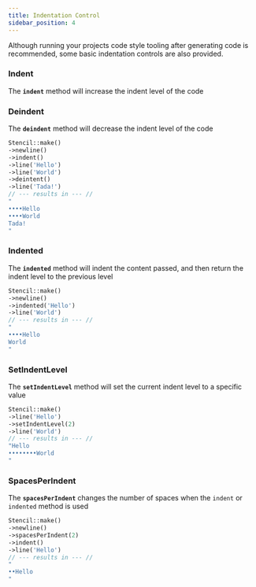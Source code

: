 ```yaml
---
title: Indentation Control
sidebar_position: 4
---
```


Although running your projects code style tooling after generating code is recommended, some basic indentation controls are also provided.

### Indent
The **`indent`** method will increase the indent level of the code

### Deindent
The **`deindent`** method will decrease the indent level of the code

```php
Stencil::make()
->newline()
->indent()
->line('Hello')
->line('World')
->deintent()
->line('Tada!')
// --- results in --- // 
"
••••Hello
••••World
Tada!
"
```

### Indented
The **`indented`** method will indent the content passed, and then return the indent level to the previous level

```php
Stencil::make()
->newline()
->indented('Hello')
->line('World')
// --- results in --- // 
"
••••Hello
World
"
```

### SetIndentLevel
The **`setIndentLevel`** method will set the current indent level to a specific value

```php
Stencil::make()
->line('Hello')
->setIndentLevel(2)
->line('World')
// --- results in --- // 
"Hello
••••••••World
"
```

### SpacesPerIndent
The **`spacesPerIndent`** changes the number of spaces when the `indent` or `indented` method is used

```php
Stencil::make()
->newline()
->spacesPerIndent(2)
->indent()
->line('Hello')
// --- results in --- // 
"
••Hello
"
```
